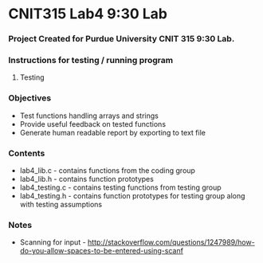 # CNIT315 Lab4 9:30 Lab

### Project Created for Purdue University CNIT 315 9:30 Lab.

### Instructions for testing / running program

1) Testing



### Objectives
* Test functions handling arrays and strings
* Provide useful feedback on tested functions
* Generate human readable report by exporting to text file


### Contents

* lab4_lib.c - contains functions from the coding group
* lab4_lib.h - contains function prototypes
* lab4_testing.c - contains testing functions from testing group
* lab4_testing.h - contains function prototypes for testing group along with testing assumptions


### Notes

* Scanning for input - http://stackoverflow.com/questions/1247989/how-do-you-allow-spaces-to-be-entered-using-scanf
